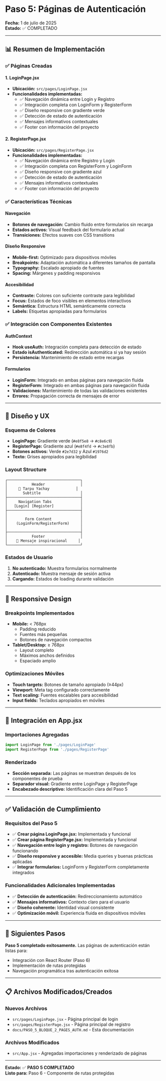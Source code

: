 # Paso 5: Páginas de Autenticación

**Fecha:** 1 de julio de 2025  
**Estado:** ✅ COMPLETADO

---

## 📊 Resumen de Implementación

### ✅ **Páginas Creadas**

#### 1. LoginPage.jsx

- **Ubicación:** `src/pages/LoginPage.jsx`
- **Funcionalidades implementadas:**
  - ✅ Navegación dinámica entre Login y Registro
  - ✅ Integración completa con LoginForm y RegisterForm
  - ✅ Diseño responsive con gradiente verde
  - ✅ Detección de estado de autenticación
  - ✅ Mensajes informativos contextuales
  - ✅ Footer con información del proyecto

#### 2. RegisterPage.jsx

- **Ubicación:** `src/pages/RegisterPage.jsx`
- **Funcionalidades implementadas:**
  - ✅ Navegación dinámica entre Registro y Login
  - ✅ Integración completa con RegisterForm y LoginForm
  - ✅ Diseño responsive con gradiente azul
  - ✅ Detección de estado de autenticación
  - ✅ Mensajes informativos contextuales
  - ✅ Footer con información del proyecto

### ✅ **Características Técnicas**

#### Navegación

- **Botones de navegación:** Cambio fluido entre formularios sin recarga
- **Estados activos:** Visual feedback del formulario actual
- **Transiciones:** Efectos suaves con CSS transitions

#### Diseño Responsive

- **Mobile-first:** Optimizado para dispositivos móviles
- **Breakpoints:** Adaptación automática a diferentes tamaños de pantalla
- **Typography:** Escalado apropiado de fuentes
- **Spacing:** Márgenes y padding responsivos

#### Accesibilidad

- **Contraste:** Colores con suficiente contraste para legibilidad
- **Focus:** Estados de foco visibles en elementos interactivos
- **Semántica:** Estructura HTML semánticamente correcta
- **Labels:** Etiquetas apropiadas para formularios

### ✅ **Integración con Componentes Existentes**

#### AuthContext

- **Hook useAuth:** Integración completa para detección de estado
- **Estado isAuthenticated:** Redirección automática si ya hay sesión
- **Persistencia:** Mantenimiento de estado entre recargas

#### Formularios

- **LoginForm:** Integrado en ambas páginas para navegación fluida
- **RegisterForm:** Integrado en ambas páginas para navegación fluida
- **Validaciones:** Mantenimiento de todas las validaciones existentes
- **Errores:** Propagación correcta de mensajes de error

---

## 🎨 **Diseño y UX**

### Esquema de Colores

- **LoginPage:** Gradiente verde (`#e8f5e8` → `#c8e6c9`)
- **RegisterPage:** Gradiente azul (`#e8f4fd` → `#c3e8fb`)
- **Botones activos:** Verde `#2e7d32` y Azul `#1976d2`
- **Texto:** Grises apropiados para legibilidad

### Layout Structure

```
┌─────────────────────────────────┐
│           Header                │
│     🌱 Tarpu Yachay            │
│       Subtitle                  │
├─────────────────────────────────┤
│     Navigation Tabs             │
│   [Login] [Register]            │
├─────────────────────────────────┤
│                                 │
│        Form Content             │
│    (LoginForm/RegisterForm)     │
│                                 │
├─────────────────────────────────┤
│           Footer                │
│    💚 Mensaje inspiracional     │
└─────────────────────────────────┘
```

### Estados de Usuario

1. **No autenticado:** Muestra formularios normalmente
2. **Autenticado:** Muestra mensaje de sesión activa
3. **Cargando:** Estados de loading durante validación

---

## 📱 **Responsive Design**

### Breakpoints Implementados

- **Mobile:** < 768px
  - Padding reducido
  - Fuentes más pequeñas
  - Botones de navegación compactos
- **Tablet/Desktop:** ≥ 768px
  - Layout completo
  - Máximos anchos definidos
  - Espaciado amplio

### Optimizaciones Móviles

- **Touch targets:** Botones de tamaño apropiado (≥44px)
- **Viewport:** Meta tag configurado correctamente
- **Text scaling:** Fuentes escalables para accesibilidad
- **Input fields:** Teclados apropiados en móviles

---

## 🔧 **Integración en App.jsx**

### Importaciones Agregadas

```jsx
import LoginPage from './pages/LoginPage'
import RegisterPage from './pages/RegisterPage'
```

### Renderizado

- **Sección separada:** Las páginas se muestran después de los componentes de prueba
- **Separador visual:** Gradiente entre LoginPage y RegisterPage
- **Encabezado descriptivo:** Identificación clara del Paso 5

---

## ✅ **Validación de Cumplimiento**

### Requisitos del Paso 5

- ✅ **Crear página LoginPage.jsx:** Implementada y funcional
- ✅ **Crear página RegisterPage.jsx:** Implementada y funcional
- ✅ **Navegación entre login y registro:** Botones de navegación funcionando
- ✅ **Diseño responsive y accesible:** Media queries y buenas prácticas aplicadas
- ✅ **Integrar formularios:** LoginForm y RegisterForm completamente integrados

### Funcionalidades Adicionales Implementadas

- ✅ **Detección de autenticación:** Redireccionamiento automático
- ✅ **Mensajes informativos:** Contexto claro para el usuario
- ✅ **Diseño coherente:** Identidad visual consistente
- ✅ **Optimización móvil:** Experiencia fluida en dispositivos móviles

---

## 🎯 **Siguientes Pasos**

**Paso 5 completado exitosamente.** Las páginas de autenticación están listas para:

- Integración con React Router (Paso 6)
- Implementación de rutas protegidas
- Navegación programática tras autenticación exitosa

---

## 📋 **Archivos Modificados/Creados**

### Nuevos Archivos

- `src/pages/LoginPage.jsx` - Página principal de login
- `src/pages/RegisterPage.jsx` - Página principal de registro
- `docs/PASO_5_BLOQUE_2_PAGES_AUTH.md` - Esta documentación

### Archivos Modificados

- `src/App.jsx` - Agregadas importaciones y renderizado de páginas

---

**Estado:** ✅ **PASO 5 COMPLETADO**  
**Listo para:** Paso 6 - Componente de rutas protegidas
